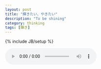 ```yaml
---
layout: post
title: "輝きたい、やきたい"
description: "To be shining"
category: thinking
tags: [輝き]
---
```

{% include JB/setup %}


<audio src="/media/music/夏の林檎.mp3" controls="controls" />


近日，阴雨绵绵。我的心情，也如同这天气般，总是阴阴沉沉，偶然地露出阳光。


心中总是有着那么一种冲动，想要尽情地嘶吼，想要用尽力气，躺在地上，呼吸泥土的气息。心中总是有那么一股能量，想要冲破自我的束缚，尽情地释放出来。心中，总有那么一颗太阳，让我无时无刻不感受着它的光芒，让我神往而又难以接近。



ああ、私、輝きたいです。直到我能直视那令人炫目的美得令人窒息的五光十色。

